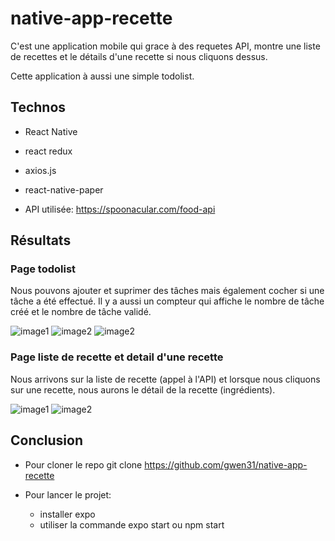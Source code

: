 # native-app-recette

C'est une application mobile qui grace à des requetes API, montre une liste de recettes et le détails d'une recette si nous cliquons dessus.

Cette application à aussi une simple todolist.

## Technos

* React Native
* react redux
* axios.js
* react-native-paper

* API utilisée: https://spoonacular.com/food-api

## Résultats

### Page todolist

Nous pouvons ajouter et suprimer des tâches mais également cocher si une tâche a été effectué.
Il y a aussi un compteur qui affiche le nombre de tâche créé et le nombre de tâche validé.

![image1](/assets/image1.png) ![image2](/assets/image2.png) ![image2](/assets/image3.png) 


### Page liste de recette et detail d'une recette

Nous arrivons sur la liste de recette (appel à l'API) et lorsque nous cliquons sur une recette, nous aurons le détail de la recette (ingrédients).

![image1](/assets/recette1.png) ![image2](/assets/recette2.png)

## Conclusion

* Pour cloner le repo git clone https://github.com/gwen31/native-app-recette

* Pour lancer le projet:

    * installer expo
    *  utiliser la commande expo start ou npm start
